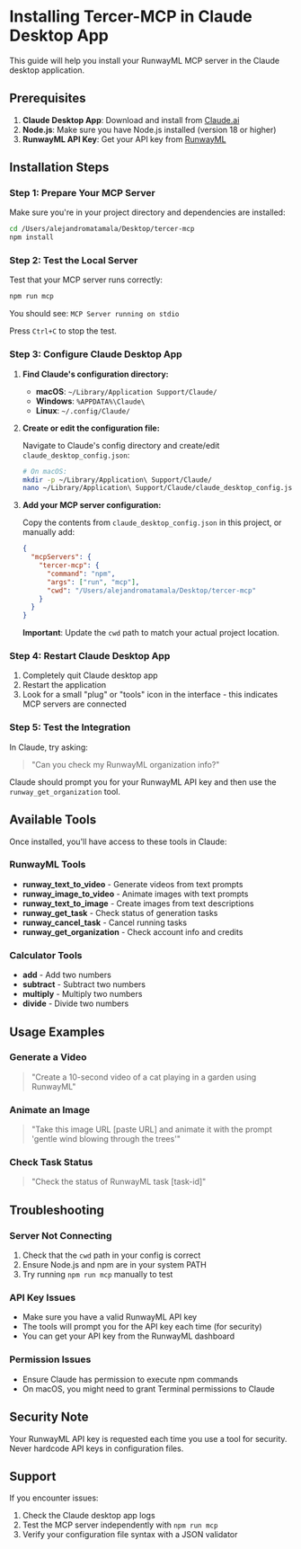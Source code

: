 # Installing Tercer-MCP in Claude Desktop App

This guide will help you install your RunwayML MCP server in the Claude desktop application.

## Prerequisites

1. **Claude Desktop App**: Download and install from [Claude.ai](https://claude.ai/download)
2. **Node.js**: Make sure you have Node.js installed (version 18 or higher)
3. **RunwayML API Key**: Get your API key from [RunwayML](https://runwayml.com)

## Installation Steps

### Step 1: Prepare Your MCP Server

Make sure you're in your project directory and dependencies are installed:

```bash
cd /Users/alejandromatamala/Desktop/tercer-mcp
npm install
```

### Step 2: Test the Local Server

Test that your MCP server runs correctly:

```bash
npm run mcp
```

You should see: `MCP Server running on stdio`

Press `Ctrl+C` to stop the test.

### Step 3: Configure Claude Desktop App

1. **Find Claude's configuration directory:**
   - **macOS**: `~/Library/Application Support/Claude/`
   - **Windows**: `%APPDATA%\Claude\`
   - **Linux**: `~/.config/Claude/`

2. **Create or edit the configuration file:**
   
   Navigate to Claude's config directory and create/edit `claude_desktop_config.json`:

   ```bash
   # On macOS:
   mkdir -p ~/Library/Application\ Support/Claude/
   nano ~/Library/Application\ Support/Claude/claude_desktop_config.json
   ```

3. **Add your MCP server configuration:**

   Copy the contents from `claude_desktop_config.json` in this project, or manually add:

   ```json
   {
     "mcpServers": {
       "tercer-mcp": {
         "command": "npm",
         "args": ["run", "mcp"],
         "cwd": "/Users/alejandromatamala/Desktop/tercer-mcp"
       }
     }
   }
   ```

   **Important**: Update the `cwd` path to match your actual project location.

### Step 4: Restart Claude Desktop App

1. Completely quit Claude desktop app
2. Restart the application
3. Look for a small "plug" or "tools" icon in the interface - this indicates MCP servers are connected

### Step 5: Test the Integration

In Claude, try asking:

> "Can you check my RunwayML organization info?"

Claude should prompt you for your RunwayML API key and then use the `runway_get_organization` tool.

## Available Tools

Once installed, you'll have access to these tools in Claude:

### RunwayML Tools
- **runway_text_to_video** - Generate videos from text prompts
- **runway_image_to_video** - Animate images with text prompts  
- **runway_text_to_image** - Create images from text descriptions
- **runway_get_task** - Check status of generation tasks
- **runway_cancel_task** - Cancel running tasks
- **runway_get_organization** - Check account info and credits

### Calculator Tools
- **add** - Add two numbers
- **subtract** - Subtract two numbers
- **multiply** - Multiply two numbers
- **divide** - Divide two numbers

## Usage Examples

### Generate a Video
> "Create a 10-second video of a cat playing in a garden using RunwayML"

### Animate an Image
> "Take this image URL [paste URL] and animate it with the prompt 'gentle wind blowing through the trees'"

### Check Task Status
> "Check the status of RunwayML task [task-id]"

## Troubleshooting

### Server Not Connecting
1. Check that the `cwd` path in your config is correct
2. Ensure Node.js and npm are in your system PATH
3. Try running `npm run mcp` manually to test

### API Key Issues
- Make sure you have a valid RunwayML API key
- The tools will prompt you for the API key each time (for security)
- You can get your API key from the RunwayML dashboard

### Permission Issues
- Ensure Claude has permission to execute npm commands
- On macOS, you might need to grant Terminal permissions to Claude

## Security Note

Your RunwayML API key is requested each time you use a tool for security. Never hardcode API keys in configuration files.

## Support

If you encounter issues:
1. Check the Claude desktop app logs
2. Test the MCP server independently with `npm run mcp`
3. Verify your configuration file syntax with a JSON validator 